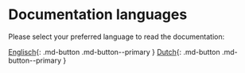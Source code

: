 # Documentation languages

Please select your preferred language to read the documentation:

[Englisch](https://clubrescue.github.io/en/clubrescue/installation){: .md-button .md-button--primary } [Dutch](https://clubrescue.github.io/nl/clubrescue/installation){: .md-button .md-button--primary }